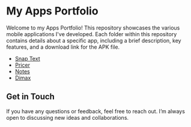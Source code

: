 # My Apps Portfolio
Welcome to my Apps Portfolio! This repository showcases the various mobile applications I've developed. Each folder within this repository contains details about a specific app, including a brief description, key features, and a download link for the APK file.

- [Snap Text](./snap_text/README.md)
- [Pricer](./pricer/README.md)
- [Notes](./notes/README.md)
- [Dimax](./dimax/README.md)

## Get in Touch
If you have any questions or feedback, feel free to reach out. I’m always open to discussing new ideas and collaborations.
